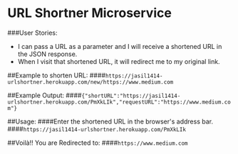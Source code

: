 # URL Shortner Microservice

###User Stories:
- I can pass a URL as a parameter and I will receive a shortened URL in the JSON response.
- When I visit that shortened URL, it will redirect me to my original link.

##Example to shorten URL:
####`https://jasil1414-urlshortner.herokuapp.com/new/https://www.medium.com`

##Example Output:
####`{"shortURL":"https://jasil1414-urlshortner.herokuapp.com/PmXkLIk","requestURL":"https://www.medium.com"}`

##Usage:
####Enter the shortened URL in the browser's address bar.
####`https://jasil1414-urlshortner.herokuapp.com/PmXkLIk`

##Voilà!! You are Redirected to:
####`https://www.medium.com`

